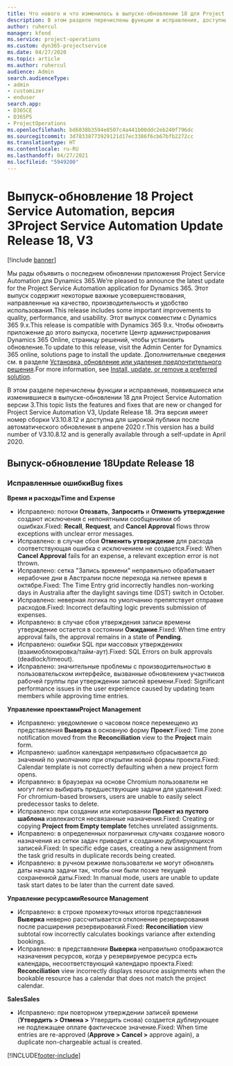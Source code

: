 ```yaml
---
title: Что нового и что изменилось в выпуске-обновлении 18 для Project Service Automation версии 3
description: В этом разделе перечислены функции и исправления, доступные в выпуске-обновлении 18 для Project Service Automation версии 3.
author: ruhercul
manager: kfend
ms.service: project-operations
ms.custom: dyn365-projectservice
ms.date: 04/27/2020
ms.topic: article
ms.author: ruhercul
audience: Admin
search.audienceType:
- admin
- customizer
- enduser
search.app:
- D365CE
- D365PS
- ProjectOperations
ms.openlocfilehash: bd6038b3594e8507c4a441b00ddc2eb240f796dc
ms.sourcegitcommit: 3d78338773929121d17ec3386f6cb67bfb2272cc
ms.translationtype: HT
ms.contentlocale: ru-RU
ms.lasthandoff: 04/27/2021
ms.locfileid: "5949200"
---
```

# <a name="project-service-automation-update-release-18-v3"></a><span data-ttu-id="d8622-103">Выпуск-обновление 18 Project Service Automation, версия 3</span><span class="sxs-lookup"><span data-stu-id="d8622-103">Project Service Automation Update Release 18, V3</span></span>

[!include [banner](../includes/psa-now-project-operations.md)]

<span data-ttu-id="d8622-104">Мы рады объявить о последнем обновлении приложения Project Service Automation для Dynamics 365.</span><span class="sxs-lookup"><span data-stu-id="d8622-104">We’re pleased to announce the latest update for the Project Service Automation application for Dynamics 365.</span></span> <span data-ttu-id="d8622-105">Этот выпуск содержит некоторые важные усовершенствования, направленные на качество, производительность и удобство использования.</span><span class="sxs-lookup"><span data-stu-id="d8622-105">This release includes some important improvements to quality, performance, and usability.</span></span> <span data-ttu-id="d8622-106">Этот выпуск совместим с Dynamics 365 9.x.</span><span class="sxs-lookup"><span data-stu-id="d8622-106">This release is compatible with Dynamics 365 9.x.</span></span> <span data-ttu-id="d8622-107">Чтобы обновить приложение до этого выпуска, посетите Центр администрирования Dynamics 365 Online, страницу решений, чтобы установить обновление.</span><span class="sxs-lookup"><span data-stu-id="d8622-107">To update to this release, visit the Admin Center for Dynamics 365 online, solutions page to install the update.</span></span> <span data-ttu-id="d8622-108">Дополнительные сведения см. в разделе [Установка, обновление или удаление предпочтительного решения](/power-platform/admin/install-remove-preferred-solution).</span><span class="sxs-lookup"><span data-stu-id="d8622-108">For more information, see [Install, update, or remove a preferred solution](/power-platform/admin/install-remove-preferred-solution).</span></span>

<span data-ttu-id="d8622-109">В этом разделе перечислены функции и исправления, появившиеся или изменившиеся в выпуске-обновлении 18 для Project Service Automation версии 3.</span><span class="sxs-lookup"><span data-stu-id="d8622-109">This topic lists the features and fixes that are new or changed for Project Service Automation V3, Update Release 18.</span></span> <span data-ttu-id="d8622-110">Эта версия имеет номер сборки V3.10.8.12 и доступна для широкой публики после автоматического обновления в апреле 2020 г.</span><span class="sxs-lookup"><span data-stu-id="d8622-110">This version has a build number of V3.10.8.12 and is generally available through a self-update in April 2020.</span></span>

## <a name="update-release-18"></a><span data-ttu-id="d8622-111">Выпуск-обновление 18</span><span class="sxs-lookup"><span data-stu-id="d8622-111">Update Release 18</span></span>

### <a name="bug-fixes"></a><span data-ttu-id="d8622-112">Исправленные ошибки</span><span class="sxs-lookup"><span data-stu-id="d8622-112">Bug fixes</span></span>

<span data-ttu-id="d8622-113">**Время и расходы**</span><span class="sxs-lookup"><span data-stu-id="d8622-113">**Time and Expense**</span></span>

- <span data-ttu-id="d8622-114">Исправлено: потоки **Отозвать**, **Запросить** и **Отменить утверждение** создают исключения с непонятными сообщениями об ошибках.</span><span class="sxs-lookup"><span data-stu-id="d8622-114">Fixed: **Recall**, **Request**, and **Cancel Approval** flows throw exceptions with unclear error messages.</span></span>
- <span data-ttu-id="d8622-115">Исправлено: в случае сбоя **Отменить утверждение** для расхода соответствующая ошибка с исключением не создается.</span><span class="sxs-lookup"><span data-stu-id="d8622-115">Fixed: When **Cancel Approval** fails for an expense, a relevant exception error is not thrown.</span></span>
- <span data-ttu-id="d8622-116">Исправлено: сетка "Запись времени" неправильно обрабатывает нерабочие дни в Австралии после перехода на летнее время в октябре.</span><span class="sxs-lookup"><span data-stu-id="d8622-116">Fixed: The Time Entry grid incorrectly handles non-working days in Australia after the daylight savings time (DST) switch in October.</span></span>
- <span data-ttu-id="d8622-117">Исправлено: неверная логика по умолчанию препятствует отправке расходов.</span><span class="sxs-lookup"><span data-stu-id="d8622-117">Fixed: Incorrect defaulting logic prevents submission of expenses.</span></span>
- <span data-ttu-id="d8622-118">Исправлено: в случае сбоя утверждения записи времени утверждение остается в состоянии **Ожидание**.</span><span class="sxs-lookup"><span data-stu-id="d8622-118">Fixed: When time entry approval fails, the approval remains in a state of **Pending**.</span></span>
- <span data-ttu-id="d8622-119">Исправлено: ошибки SQL при массовых утверждениях (взаимоблокировка/тайм-аут).</span><span class="sxs-lookup"><span data-stu-id="d8622-119">Fixed: SQL Errors on bulk approvals (deadlock/timeout).</span></span>
- <span data-ttu-id="d8622-120">Исправлено: значительные проблемы с производительностью в пользовательском интерфейсе, вызванные обновлением участников рабочей группы при утверждении записей времени.</span><span class="sxs-lookup"><span data-stu-id="d8622-120">Fixed: Significant performance issues in the user experience caused by updating team members while approving time entries.</span></span>

<span data-ttu-id="d8622-121">**Управление проектами**</span><span class="sxs-lookup"><span data-stu-id="d8622-121">**Project Management**</span></span>

- <span data-ttu-id="d8622-122">Исправлено: уведомление о часовом поясе перемещено из представления **Выверка** в основную форму **Проект**.</span><span class="sxs-lookup"><span data-stu-id="d8622-122">Fixed: Time zone notification moved from the **Reconciliation** view to the **Project** main form.</span></span>
- <span data-ttu-id="d8622-123">Исправлено: шаблон календаря неправильно сбрасывается до значений по умолчанию при открытии новой формы проекта.</span><span class="sxs-lookup"><span data-stu-id="d8622-123">Fixed: Calendar template is not correctly defaulting when a new project form opens.</span></span>
- <span data-ttu-id="d8622-124">Исправлено: в браузерах на основе Chromium пользователи не могут легко выбирать предшествующие задачи для удаления.</span><span class="sxs-lookup"><span data-stu-id="d8622-124">Fixed: For chromium-based browsers, users are unable to easily select predecessor tasks to delete.</span></span>
- <span data-ttu-id="d8622-125">Исправлено: при создании или копировании **Проект из пустого шаблона** извлекаются несвязанные назначения.</span><span class="sxs-lookup"><span data-stu-id="d8622-125">Fixed: Creating or copying **Project from Empty template** fetches unrelated assignments.</span></span>
- <span data-ttu-id="d8622-126">Исправлено: в определенных пограничных случаях создание нового назначения из сетки задач приводит к созданию дублирующихся записей.</span><span class="sxs-lookup"><span data-stu-id="d8622-126">Fixed: In specific edge cases, creating a new assignment from the task grid results in duplicate records being created.</span></span>
- <span data-ttu-id="d8622-127">Исправлено: в ручном режиме пользователи не могут обновлять даты начала задачи так, чтобы они были позже текущей сохраненной даты.</span><span class="sxs-lookup"><span data-stu-id="d8622-127">Fixed: In manual mode, users are unable to update task start dates to be later than the current date saved.</span></span>

<span data-ttu-id="d8622-128">**Управление ресурсами**</span><span class="sxs-lookup"><span data-stu-id="d8622-128">**Resource Management**</span></span>

- <span data-ttu-id="d8622-129">Исправлено: в строке промежуточных итогов представления **Выверка** неверно рассчитывается отклонение резервирования после расширения резервирований.</span><span class="sxs-lookup"><span data-stu-id="d8622-129">Fixed: **Reconciliation** view subtotal row incorrectly calculates bookings variance after extending bookings.</span></span>
- <span data-ttu-id="d8622-130">Исправлено: в представлении **Выверка** неправильно отображаются назначения ресурсов, когда у резервируемое ресурса есть календарь, несоответствующий календарю проекта.</span><span class="sxs-lookup"><span data-stu-id="d8622-130">Fixed: **Reconciliation** view incorrectly displays resource assignments when the bookable resource has a calendar that does not match the project calendar.</span></span>

<span data-ttu-id="d8622-131">**Sales**</span><span class="sxs-lookup"><span data-stu-id="d8622-131">**Sales**</span></span>

- <span data-ttu-id="d8622-132">Исправлено: при повторном утверждении записей времени (**Утвердить > Отмена >** Утвердить снова) создается дублирующее не подлежащее оплате фактическое значение.</span><span class="sxs-lookup"><span data-stu-id="d8622-132">Fixed: When time entries are re-approved (**Approve > Cancel >** approve again), a duplicate non-chargeable actual is created.</span></span>


[!INCLUDE[footer-include](../includes/footer-banner.md)]